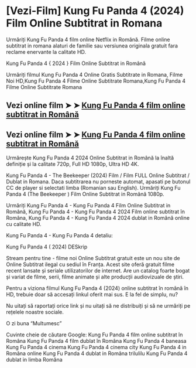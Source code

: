 # [Vezi-Film] Kung Fu Panda 4 (2024) Film Online Subtitrat in Romana

Urmăriți Kung Fu Panda 4 film online Netflix in Română. Filme online subtitrat in romana alaturi de familie sau versiunea originala gratuit fara reclame enervante la calitate HD.

Kung Fu Panda 4 { 2024 } Film Online Subtitrat in Română

Urmăriți filmul Kung Fu Panda 4 Online Gratis Subtitrate in Romana, Filme Noi HD,Kung Fu Panda 4 Filme Online Subtitrate Romana,Kung Fu Panda 4 Filme Online Subtitrate Romana

## Vezi online film ➤ ➤ [Kung Fu Panda 4 film online subtitrat in Română](https://prime.kingmovies25.org/ro/1011985/kung-fu-panda-4.html)

## Vezi online film ➤ ➤ [Kung Fu Panda 4 film online subtitrat in Română](https://prime.kingmovies25.org/ro/1011985/kung-fu-panda-4.html)

Urmărește Kung Fu Panda 4 2024 Online Subtitrat in Română la înaltă definiție și la calitate 720p, Full HD 1080p, Ultra HD 4K.

Kung Fu Panda 4 - The Beekeeper (2024) Film / Film FULL Online Subtitrat / Dublat in Romana. Daca subtitrarea nu porneste automat, apasati pe butonul CC de player si selectati limba (Romanian sau English). Urmăriți Kung Fu Panda 4 (The Beekeeper ) Film Online Subtitrat in Română 1080p.

Urmăriți Kung Fu Panda 4 - Kung Fu Panda 4 Film Online Subtitrat in Română, Kung Fu Panda 4 - Kung Fu Panda 4 2024 Film online subtitrat în Româna, Kung Fu Panda 4 - Kung Fu Panda 4 2024 dublat in Română online cu calitate HD.

Kung Fu Panda 4 - Kung Fu Panda 4 detaliu:

Kung Fu Panda 4 ( 2024) DESkrip

Stream pentru tine - filme noi Online Subtitrat gratuit este un nou site de Online Subtitrat ilegal cu sediul în Franța. Acest site oferă gratuit filme recent lansate și seriale utilizatorilor de internet. Are un catalog foarte bogat și variat de filme, serii, filme animate și alte producții audiovizuale de știri.

Pentru a viziona filmul Kung Fu Panda 4 (2024) online subtitrat în română în HD, trebuie doar să accesați linkul oferit mai sus. E la fel de simplu, nu?

Nu uitați să raportați orice link și nu uitați să ne distribuiți și să ne urmăriți pe rețelele noastre sociale.

O zi buna “Multumesc”

Cuvinte cheie de căutare Google:
Kung Fu Panda 4 film online subtitrat în Româna
Kung Fu Panda 4 film dublat în Româna
Kung Fu Panda 4 baneasa
Kung Fu Panda 4 cinema
Kung Fu Panda 4 cinema city
Kung Fu Panda 4 in Româna online
Kung Fu Panda 4 dublat in Româna trilulilu
Kung Fu Panda 4 dublat in limba Româna
